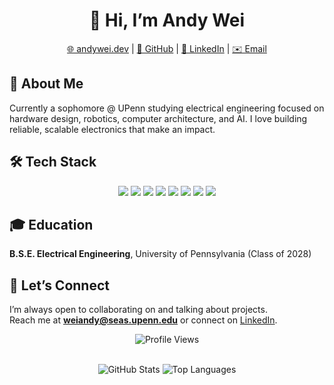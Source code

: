 <h1 align="center">👋 Hi, I’m Andy Wei</h1>

<p align="center">
  <a href="https://www.andywei.dev" target="_blank">🌐 andywei.dev</a> |
  <a href="https://github.com/awei2099" target="_blank">📂 GitHub</a> |
  <a href="https://linkedin.com/in/andy-wei-" target="_blank">💼 LinkedIn</a> |
  <a href="mailto:weiandy@seas.upenn.edu">✉️ Email</a>
</p>

## 🚀 About Me
Currently a sophomore @ UPenn studying electrical engineering focused on hardware design, robotics, computer architecture, and AI. I love building reliable, scalable electronics that make an impact. 

## 🛠️ Tech Stack
<p align="center">
  <img src="https://img.shields.io/badge/SystemVerilog-%236c5966?style=for-the-badge&logo=verilog&logoColor=white" />
  <img src="https://img.shields.io/badge/Python-%233776AB?style=for-the-badge&logo=python&logoColor=white" />
  <img src="https://img.shields.io/badge/C++-%2300599C?style=for-the-badge&logo=c%2B%2B&logoColor=white" />
  <img src="https://img.shields.io/badge/RISC-V-%23F66A0A?style=for-the-badge&logo=riscv&logoColor=white" />
  <img src="https://img.shields.io/badge/FPGA-%23007ACC?style=for-the-badge&logo=intel&logoColor=white" />
  <img src="https://img.shields.io/badge/Arduino-%23D83A3A?style=for-the-badge&logo=arduino&logoColor=white" />
  <img src="https://img.shields.io/badge/Raspberry%20Pi-%23A22846?style=for-the-badge&logo=raspberrypi&logoColor=white" />
  <img src="https://img.shields.io/badge/Jetson%20Nano-%2376B900?style=for-the-badge&logo=nvidia&logoColor=white" />
</p>

## 🎓 Education
**B.S.E. Electrical Engineering**, University of Pennsylvania (Class of 2028)

## 🤝 Let’s Connect
I’m always open to collaborating on and talking about projects.  
Reach me at **weiandy@seas.upenn.edu** or connect on [LinkedIn](https://linkedin.com/in/awei2099).

<div align="center">
  <img src="https://komarev.com/ghpvc/?username=awei2099&color=brightgreen" alt="Profile Views" />
</div>

<br>
<p align="center">
  <img src="https://github-readme-stats.vercel.app/api?username=awei2099&show_icons=true&theme=radical&count_private=true" alt="GitHub Stats">
  <img src="https://github-readme-stats.vercel.app/api/top-langs/?username=awei2099&layout=compact&theme=radical" alt="Top Languages">
</p>
<br>
